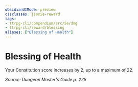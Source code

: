 ```yaml
---
obsidianUIMode: preview
cssclasses: json5e-reward
tags:
- ttrpg-cli/compendium/src/5e/dmg
- ttrpg-cli/reward/blessing
aliases: ["Blessing of Health"]
---
```

# Blessing of Health

Your Constitution score increases by 2, up to a maximum of 22.

*Source: Dungeon Master's Guide p. 228*